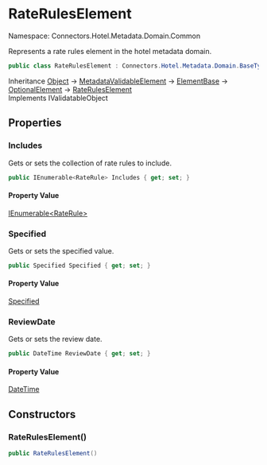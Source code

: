 # RateRulesElement

Namespace: Connectors.Hotel.Metadata.Domain.Common

Represents a rate rules element in the hotel metadata domain.

```csharp
public class RateRulesElement : Connectors.Hotel.Metadata.Domain.BaseTypes.OptionalElement, System.ComponentModel.DataAnnotations.IValidatableObject
```

Inheritance [Object](https://docs.microsoft.com/en-us/dotnet/api/system.object) → [MetadataValidableElement](./connectors.hotel.metadata.domain.common.metadatavalidableelement) → [ElementBase](./connectors.hotel.metadata.domain.basetypes.elementbase) → [OptionalElement](./connectors.hotel.metadata.domain.basetypes.optionalelement) → [RateRulesElement](./connectors.hotel.metadata.domain.common.rateruleselement)<br />
Implements IValidatableObject

## Properties

### **Includes**

Gets or sets the collection of rate rules to include.

```csharp
public IEnumerable<RateRule> Includes { get; set; }
```

#### Property Value

[IEnumerable\<RateRule\>](https://docs.microsoft.com/en-us/dotnet/api/system.collections.generic.ienumerable-1)<br />

### **Specified**

Gets or sets the specified value.

```csharp
public Specified Specified { get; set; }
```

#### Property Value

[Specified](./connectors.hotel.metadata.domain.basetypes.specified)<br />

### **ReviewDate**

Gets or sets the review date.

```csharp
public DateTime ReviewDate { get; set; }
```

#### Property Value

[DateTime](https://docs.microsoft.com/en-us/dotnet/api/system.datetime)<br />

## Constructors

### **RateRulesElement()**

```csharp
public RateRulesElement()
```
